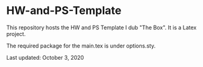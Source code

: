 # HW-and-PS-Template
This repository hosts the HW and PS Template I dub "The Box". It is a Latex project.

The required package for the main.tex is under options.sty.

Last updated: October 3, 2020
